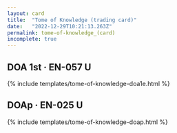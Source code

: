 ```yaml
---
layout: card
title:  "Tome of Knowledge (trading card)"
date:   "2022-12-29T10:21:13.263Z"
permalink: tome-of-knowledge_(card)
incomplete: true
---
```


## DOA 1st &middot; EN-057 U

{% include templates/tome-of-knowledge-doa1e.html %}


## DOAp &middot; EN-025 U

{% include templates/tome-of-knowledge-doap.html %}
